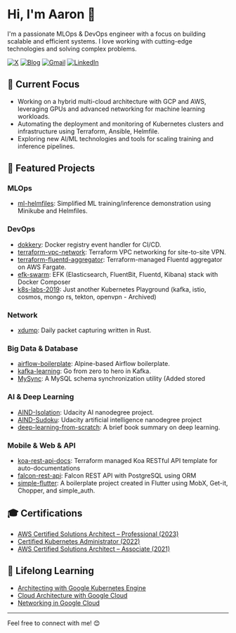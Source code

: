 # Hi, I'm Aaron 👋

I'm a passionate MLOps & DevOps engineer with a focus on building scalable and efficient systems. I love working with cutting-edge technologies and solving complex problems.

[![X](https://img.shields.io/badge/x-%230077B5.svg?style=for-the-badge&logo=x&logoColor=white)](https://x.com/pilcloud) 
[![Blog](https://img.shields.io/badge/blog-040d04?style=for-the-badge&logo=github)](https://ziwon.github.io) 
[![Gmail](https://img.shields.io/badge/gmail-D14836?style=for-the-badge&logo=gmail&logoColor=white)](mailto:yngpil.yoon@gmail.com) 
[![LinkedIn](https://img.shields.io/badge/LinkedIn-%230077B5.svg?style=for-the-badge&logo=linkedin&logoColor=white)](https://www.linkedin.com/in/yeongpil-yoon/)


## 🚀 Current Focus
- Working on a hybrid multi-cloud architecture with GCP and AWS, leveraging GPUs and advanced networking for machine learning workloads.
- Automating the deployment and monitoring of Kubernetes clusters and infrastructure using Terraform, Ansible, Helmfile.
- Exploring new AI/ML technologies and tools for scaling training and inference pipelines.

## 🌟 Featured Projects

### MLOps
- [ml-helmfiles](https://github.com/ziwon/ml-helmfiles): Simplified ML training/inference demonstration using Minikube and Helmfiles.

### DevOps
- [dokkery](https://github.com/ziwon/dokkery): Docker registry event handler for CI/CD.
- [terraform-vpc-network](https://github.com/ziwon/terraform-vpc-network): Terraform VPC networking for site-to-site VPN.
- [terraform-fluentd-aggregator](https://github.com/ziwon/terraform-fluentd-aggregator): Terraform-managed Fluentd aggregator on AWS Fargate.
- [efk-swarm](https://github.com/ziwon/efk-swarm): EFK (Elasticsearch, FluentBit, Fluentd, Kibana) stack with Docker Composer
- [k8s-labs-2019](https://github.com/ziwon/k8s-labs-2019): Just another Kubernetes Playground (kafka, istio, cosmos, mongo rs, tekton, openvpn - Archived)

### Network
- [xdump](https://github.com/ziwon/xdump): Daily packet capturing written in Rust.

### Big Data & Database
- [airflow-boilerplate](https://github.com/ziwon/airflow-boilerplate): Alpine-based Airflow boilerplate.
- [kafka-learning](https://github.com/ziwon/kafka-learning): Go from zero to hero in Kafka.
- [MySync](https://github.com/ziwon/MySync/commits/master): A MySQL schema synchronization utility (Added stored 

### AI & Deep Learning
- [AIND-Isolation](https://github.com/ziwon/AIND-Isolation): Udacity AI nanodegree project.
- [AIND-Sudoku](https://github.com/ziwon/AIND-Sudoku): Udacity artificial intelligence nanodegree project
- [deep-learning-from-scratch](https://github.com/ziwon/deep-learning-from-scratch): A brief book summary on deep learning.

### Mobile & Web & API
- [koa-rest-api-docs](https://github.com/ziwon/koa-rest-api-docs): Terraform managed Koa RESTful API template for auto-documentations
- [falcon-rest-api](https://github.com/ziwon/falcon-rest-api): Falcon REST API with PostgreSQL using ORM
- [simple-flutter](https://github.com/curebear/simple-flutter): A boilerplate project created in Flutter using MobX, Get-it, Chopper, and simple_auth.

## 🎓 Certifications
- [AWS Certified Solutions Architect – Professional (2023)](https://www.credly.com/badges/42c8d167-4038-4ce9-9356-f7e367593c87)
- [Certified Kubernetes Administrator (2022)](https://www.credly.com/badges/e1ed43df-9b83-4999-a8d1-e1ad16eb045d)
- [AWS Certified Solutions Architect – Associate (2021)](https://www.youracclaim.com/badges/2f742782-9432-432c-a38f-11c95d4a0359)

## 🌱 Lifelong Learning
- [Architecting with Google Kubernetes Engine](https://www.coursera.org/account/accomplishments/specialization/2YAPUHL7DTBS)
- [Cloud Architecture with Google Cloud](https://www.coursera.org/account/accomplishments/professional-cert/8XU242DYER8G)
- [Networking in Google Cloud](https://www.coursera.org/account/accomplishments/specialization/SFK8TKK4F9XJ)

---

Feel free to connect with me! 😊
